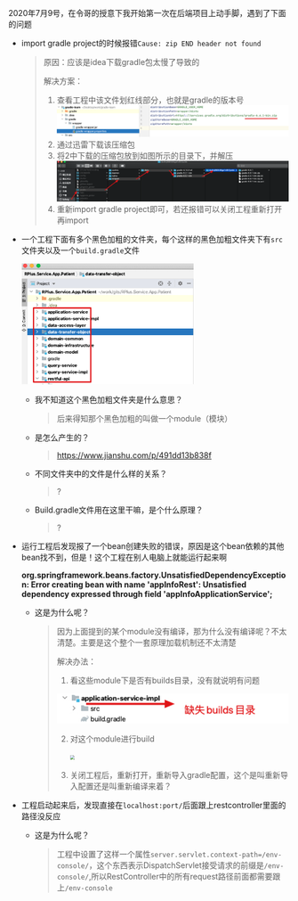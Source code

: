 2020年7月9号，在令哥的授意下我开始第一次在后端项目上动手脚，遇到了下面的问题

* import gradle project的时候报错`Cause: zip END header not found`

  > 原因：应该是idea下载gradle包太慢了导致的
  >
  > 解决方案：
  >
  > 1. 查看工程中该文件划红线部分，也就是gradle的版本号![](../../images/Xnip2020-09-14_19-27-12.jpg)
  > 2. 通过迅雷下载该压缩包
  > 3. 将2中下载的压缩包放到如图所示的目录下，并解压![image-20200914193225309](../../images/image-20200914193225309.png)
  > 4. 重新import gradle project即可，若还报错可以关闭工程重新打开再import
  
* 一个工程下面有多个黑色加粗的文件夹，每个这样的黑色加粗文件夹下有`src` 文件夹以及一个`build.gradle`文件

  <img src="../../images/Xnip2020-09-10_21-27-13.jpg" alt="Xnip2020-09-10_21-27-13" style="zoom:60%;" />
  
  * 我不知道这个黑色加粗文件夹是什么意思？
  
    > 后来得知那个黑色加粗的叫做一个module（模块）
    
  * 是怎么产生的？
  
    > https://www.jianshu.com/p/491dd13b838f
    
  * 不同文件夹中的文件是什么样的关系？
  
    > ?
    
  * Build.gradle文件用在这里干嘛，是个什么原理？
  
    >?
  
* 运行工程后发现报了一个bean创建失败的错误，原因是这个bean依赖的其他bean找不到，但是！这个工程在别人电脑上就能运行起来啊

  **org.springframework.beans.factory.UnsatisfiedDependencyException: Error creating bean with name 'appInfoRest': Unsatisfied dependency expressed through field 'appInfoApplicationService';**

  * 这是为什么呢？

    > 因为上面提到的某个module没有编译，那为什么没有编译呢？不太清楚。主要是这个整个一套原理加载机制还不太清楚
    >
    > 解决办法：
    >
    > 1. 看这些module下是否有builds目录，没有就说明有问题
    >
    > ![](../../images/Xnip2020-09-10_22-02-14.jpg)
    >
    > 2. 对这个module进行build
    >
    >    <img src="/Users/liufeng/work/gits/JAVAWeb/images/Xnip2020-09-10_22-02-27.jpg" style="zoom:50%;" />
    >
    > 3. 关闭工程后，重新打开，重新导入gradle配置，这个是叫重新导入配置还是叫重新编译来着？

* 工程启动起来后，发现直接在`localhost:port/`后面跟上restcontroller里面的路径没反应

  * 这是为什么呢？

    > 工程中设置了这样一个属性`server.servlet.context-path=/env-console/`，这个东西表示DispatchServlet接受请求的前缀是`/env-console/`,所以RestController中的所有request路径前面都需要跟上`/env-console`

